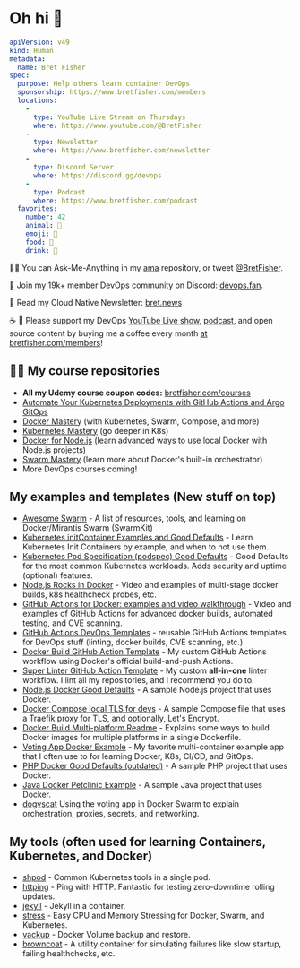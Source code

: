 # Oh hi 👋

```yaml
apiVersion: v49
kind: Human
metadata:
  name: Bret Fisher
spec:
  purpose: Help others learn container DevOps
  sponsorship: https://www.bretfisher.com/members
  locations:
    - 
      type: YouTube Live Stream on Thursdays
      where: https://www.youtube.com/@BretFisher
    - 
      type: Newsletter
      where: https://www.bretfisher.com/newsletter
    - 
      type: Discord Server
      where: https://discord.gg/devops
    -
      type: Podcast
      where: https://www.bretfisher.com/podcast
  favorites:
    number: 42
    animal: 🐶
    emoji: 🤦
    food: 🥩
    drink: 🥃
```

🙋‍♀️ You can Ask-Me-Anything in my [ama](https://github.com/BretFisher/ama) repository, or tweet [@BretFisher](https://twitter.com/BretFisher).

💬 Join my 19k+ member DevOps community on Discord: [devops.fan](https://devops.fan/).

📰 Read my Cloud Native Newsletter: [bret.news](https://bret.news)

☕️ 🤑 Please support my DevOps [YouTube Live show](https://bret.live), [podcast](https://www.bretfisher.com/podcast), and open source content by buying me a coffee every month [at bretfisher.com/members](https://bretfisher.com/members)!

## 🧑‍🏫 My course repositories

- **All my Udemy course coupon codes:** [bretfisher.com/courses](https://bretfisher.com/courses)
- [Automate Your Kubernetes Deployments with GitHub Actions and Argo GitOps](https://maven.com/bretfisher/automate-kubernetes-deployments)
- [Docker Mastery](https://github.com/BretFisher/udemy-docker-mastery) (with Kubernetes, Swarm, Compose, and more)
- [Kubernetes Mastery](https://github.com/BretFisher/kubernetes-mastery) (go deeper in K8s)
- [Docker for Node.js](https://github.com/BretFisher/docker-mastery-for-nodejs) (learn advanced ways to use local Docker with Node.js projects)
- [Swarm Mastery]((https://github.com/BretFisher/udemy-docker-mastery)) (learn more about Docker's built-in orchestrator)
- More DevOps courses coming!

## My examples and templates (New stuff on top)

- [Awesome Swarm](https://github.com/BretFisher/awesome-swarm) - A list of resources, tools, and learning on Docker/Mirantis Swarm (SwarmKit)
- [Kubernetes initContainer Examples and Good Defaults](https://github.com/BretFisher/initcontainers) - Learn Kubernetes Init Containers by example, and when to not use them.
- [Kubernetes Pod Specification (podspec) Good Defaults](https://github.com/BretFisher/podspec) - Good Defaults for the most common Kubernetes workloads. Adds security and uptime (optional) features.
- [Node.js Rocks in Docker](https://github.com/BretFisher/nodejs-rocks-in-docker) -
Video and examples of multi-stage docker builds, k8s healthcheck probes, etc.
- [GitHub Actions for Docker: examples and video walkthrough](https://github.com/BretFisher/docker-ci-automation) -
Video and examples of GitHub Actions for advanced docker builds, automated testing, and CVE scanning.
- [GitHub Actions DevOps Templates](https://github.com/BretFisher/github-actions-templates) -
reusable GitHub Actions templates for DevOps stuff (linting, docker builds, CVE scanning, etc.)
- [Docker Build GitHub Action Template](https://github.com/BretFisher/docker-build-workflow) -
My custom GitHub Actions workflow using Docker's official build-and-push Actions.
- [Super Linter GitHub Action Template](https://github.com/BretFisher/super-linter-workflow) -
My custom **all-in-one** linter workflow. I lint all my repositories, and I recommend you do to.
- [Node.js Docker Good Defaults](https://github.com/BretFisher/node-docker-good-defaults) -
A sample Node.js project that uses Docker.
- [Docker Compose local TLS for devs](https://github.com/BretFisher/compose-dev-tls) -
A sample Compose file that uses a Traefik proxy for TLS, and optionally, Let's Encrypt.
- [Docker Build Multi-platform Readme](https://github.com/BretFisher/multi-platform-docker-build) -
Explains some ways to build Docker images for multiple platforms in a single Dockerfile.
- [Voting App Docker Example](https://github.com/BretFisher/example-voting-app) -
My favorite multi-container example app that I often use to for learning Docker, K8s, CI/CD, and GitOps.
- [PHP Docker Good Defaults (outdated)](https://github.com/BretFisher/php-docker-good-defaults) -
A sample PHP project that uses Docker.
- [Java Docker Petclinic Example](https://github.com/BretFisher/petclinic) -
A sample Java project that uses Docker.
- [dogvscat](https://github.com/BretFisher/dogvscat)
Using the voting app in Docker Swarm to explain orchestration, proxies, secrets, and networking.

## My tools (often used for learning Containers, Kubernetes, and Docker)

- [shpod](https://github.com/BretFisher/shpod) -
Common Kubernetes tools in a single pod.
- [httping](https://github.com/BretFisher/httping-docker) -
Ping with HTTP. Fantastic for testing zero-downtime rolling updates.
- [jekyll](https://github.com/BretFisher/jekyll-serve) -
Jekyll in a container.
- [stress](https://github.com/BretFisher/stress) -
Easy CPU and Memory Stressing for Docker, Swarm, and Kubernetes.
- [vackup](https://github.com/BretFisher/docker-vackup) -
Docker Volume backup and restore.
- [browncoat](https://github.com/BretFisher/browncoat) -
A utility container for simulating failures like slow startup, failing healthchecks, etc.
